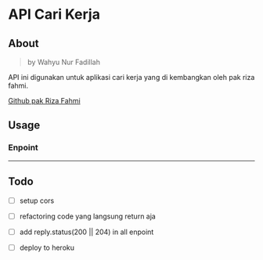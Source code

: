 # **API Cari Kerja**

## About

> by Wahyu Nur Fadillah

API ini digunakan untuk aplikasi cari kerja yang di kembangkan oleh pak riza fahmi.

[Github pak Riza Fahmi](https://github.com/rizafahmi/carikerja)

## Usage

### Enpoint

---

## Todo
- [ ] setup cors
- [ ] refactoring code yang langsung return aja
- [ ] add reply.status(200 || 204) in all enpoint
- [ ] deploy to heroku

